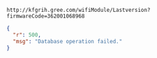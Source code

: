 `http://kfgrih.gree.com/wifiModule/Lastversion?firmwareCode=362001068968`

```json
{
  "r": 500,
  "msg": "Database operation failed."
}
```